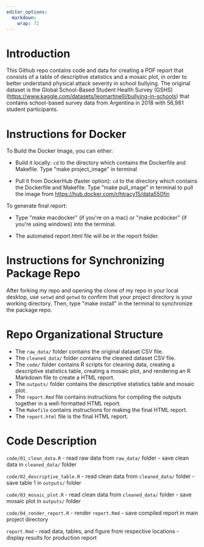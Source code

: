 ```yaml
---
editor_options: 
  markdown: 
    wrap: 72
---
```


# Introduction

This Github repo contains code and data for creating a PDF report that
consists of a table of descriptive statistics and a mosaic plot, in
order to better understand physical attack severity in school bullying.
The original dataset is the Global School-Based Student Health Survey
(GSHS)
(<https://www.kaggle.com/datasets/leomartinelli/bullying-in-schools>)
that contains school-based survey data from Argentina in 2018 with
56,981 student participants.

# Instructions for Docker

To Build the Docker Image, you can either:

-   Build it locally: `cd` to the directory which contains the
    Dockerfile and Makefile. Type "make project_image" in terminal

-   Pull it from DockerHub (faster option): `cd` to the directory which
    contains the Dockerfile and Makefile. Type "make pull_image" in
    terminal to pull the image from
    <https://hub.docker.com/r/htracy15/data550fin>

To generate final report:

-   Type "make macdocker" (if you're on a mac) or "make pcdocker" (if
    you're using windows) into the terminal.

-   The automated report.html file will be in the report folder.

# Instructions for Synchronizing Package Repo

After forking my repo and opening the clone of my repo in your local
desktop, use `setwd` and `getwd` to confirm that your project directory
is your working directory. Then, type "make install" in the terminal to
synchronize the package repo.

# Repo Organizational Structure

-   The `raw_data/` folder contains the original dataset CSV file.
-   The `cleaned_data/` folder contains the cleaned dataset CSV file.
-   The `code/` folder contains R scripts for cleaning data, creating a
    descriptive statistics table, creating a mosaic plot, and rendering
    an R Markdown file to create a HTML report.
-   The `outputs/` folder contains the descriptive statistics table and
    mosaic plot.
-   The `report.Rmd` file contains instructions for compiling the
    outputs together in a well-formatted HTML report.
-   The `Makefile` contains instructions for making the final HTML
    report.
-   The `report.html` file is the final HTML report.

# Code Description

`code/01_clean_data.R` - read raw data from `raw_data/` folder - save
clean data in `cleaned_data/` folder

`code/02_descriptive_table.R` - read clean data from `cleaned_data/`
folder - save table 1 in `outputs/` folder

`code/03_mosaic_plot.R` - read clean data from `cleaned_data/` folder -
save mosaic plot in `outputs/` folder

`code/04_render_report.R` - render `report.Rmd` - save compiled report
in main project directory

`report.Rmd` - read data, tables, and figure from respective locations -
display results for production report
